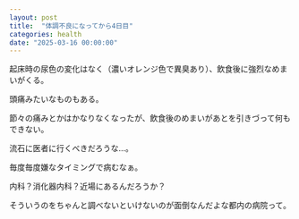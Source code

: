 ```yaml
---
layout: post
title:  "体調不良になってから4日目"
categories: health
date: "2025-03-16 00:00:00"
---
```


起床時の尿色の変化はなく（濃いオレンジ色で異臭あり）、飲食後に強烈なめまいがくる。

頭痛みたいなものもある。

節々の痛みとかはかなりなくなったが、飲食後のめまいがあとを引きづって何もできない。

流石に医者に行くべきだろうな...。

毎度毎度嫌なタイミングで病むなぁ。

内科？消化器内科？近場にあるんだろうか？

そういうのをちゃんと調べないといけないのが面倒なんだよな都内の病院って。

